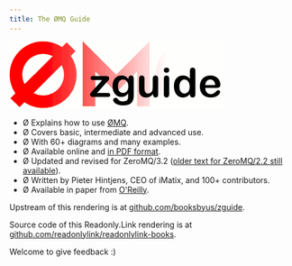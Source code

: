 ```yaml
---
title: The ØMQ Guide
---
```


![logo](../images/logo.gif)

- Ø Explains how to use [ØMQ](http://www.zeromq.com).
- Ø Covers basic, intermediate and advanced use.
- Ø With 60+ diagrams and many examples.
- Ø Available online and [in PDF format](http://hintjens.com/books).
- Ø Updated and revised for ZeroMQ/3.2 ([older text for ZeroMQ/2.2 still available](http://zguide2.zeromq.org)).
- Ø Written by Pieter Hintjens, CEO of iMatix, and 100+ contributors.
- Ø Available in paper from [O'Reilly](http://shop.oreilly.com/product/0636920026136.do).

Upstream of this rendering is at [github.com/booksbyus/zguide](https://github.com/booksbyus/zguide).

Source code of this Readonly.Link rendering is at [github.com/readonlylink/readonlylink-books](https://github.com/readonlylink/readonlylink-books/tree/master/zguide).

Welcome to give feedback :)
